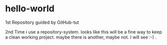 # hello-world
1st Repository guided by GitHub-tut

2nd Time i use a repository-system. looks like this will be a fine way to keep a clean working project.
maybe there is another, maybe not. I will see :-) .
